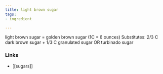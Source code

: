 ```yaml
---
title: light brown sugar
tags:
- ingredient

---
```

light brown sugar = golden brown sugar (1C = 6 ounces) Substitutes: 2/3 C dark brown sugar + 1/3 C granulated sugar OR turbinado sugar

### Links

* [[sugars]]
